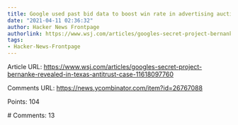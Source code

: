 ```yaml
---
title: Google used past bid data to boost win rate in advertising auctions
date: "2021-04-11 02:36:32"
author: Hacker News Frontpage
authorlink: https://www.wsj.com/articles/googles-secret-project-bernanke-revealed-in-texas-antitrust-case-11618097760
tags:
- Hacker-News-Frontpage
---
```


<p>Article URL: <a href="https://www.wsj.com/articles/googles-secret-project-bernanke-revealed-in-texas-antitrust-case-11618097760">https://www.wsj.com/articles/googles-secret-project-bernanke-revealed-in-texas-antitrust-case-11618097760</a></p>
<p>Comments URL: <a href="https://news.ycombinator.com/item?id=26767088">https://news.ycombinator.com/item?id=26767088</a></p>
<p>Points: 104</p>
<p># Comments: 13</p>
